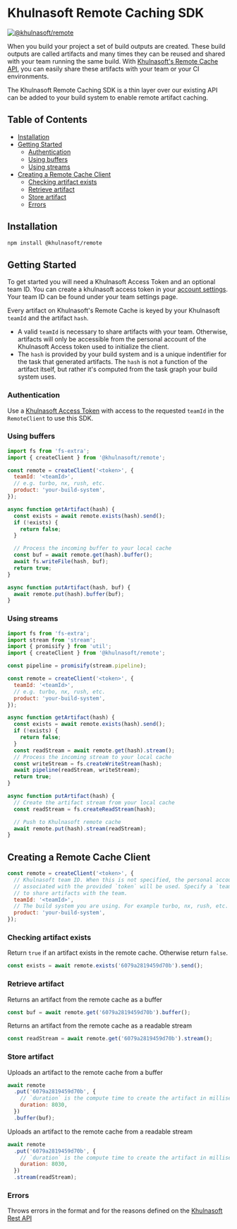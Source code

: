 # Khulnasoft Remote Caching SDK

[![@khulnasoft/remote](https://img.shields.io/npm/v/@khulnasoft/remote)](https://npmjs.org/@khulnasoft/remote)

When you build your project a set of build outputs are created. These build outputs are called artifacts and many times they can be reused and shared with your team running the same build. With [Khulnasoft's Remote Cache API](https://khulnasoft.com/docs/rest-api#endpoints/artifacts), you can easily share these artifacts with your team or your CI environments.

The Khulnasoft Remote Caching SDK is a thin layer over our existing API can be added to your build system to enable remote artifact caching.

## Table of Contents

<!-- START doctoc generated TOC please keep comment here to allow auto update -->
<!-- DON'T EDIT THIS SECTION, INSTEAD RE-RUN doctoc TO UPDATE -->

- [Installation](#installation)
- [Getting Started](#getting-started)
  - [Authentication](#authentication)
  - [Using buffers](#using-buffers)
  - [Using streams](#using-streams)
- [Creating a Remote Cache Client](#creating-a-remote-cache-client)
  - [Checking artifact exists](#checking-artifact-exists)
  - [Retrieve artifact](#retrieve-artifact)
  - [Store artifact](#store-artifact)
  - [Errors](#errors)

<!-- END doctoc generated TOC please keep comment here to allow auto update -->

## Installation

```sh
npm install @khulnasoft/remote
```

## Getting Started

To get started you will need a Khulnasoft Access Token and an optional team ID. You can create a khulnasoft access token in your [account settings](https://khulnasoft.com/account/tokens). Your team ID can be found under your team settings page.

Every artifact on Khulnasoft's Remote Cache is keyed by your Khulnasoft `teamId` and the artifact `hash`.

- A valid `teamId` is necessary to share artifacts with your team. Otherwise, artifacts will only be accessible from the personal account of the Khulnasoft Access token used to initialize the client.
- The `hash` is provided by your build system and is a unique indentifier for the task that generated artifacts. The `hash` is not a function of the artifact itself, but rather it's computed from the task graph your build system uses.

### Authentication

Use a [Khulnasoft Access Token](https://khulnasoft.com/docs/rest-api#introduction/api-basics/authentication) with access to the requested `teamId` in the `RemoteClient` to use this SDK.

### Using buffers

```js
import fs from 'fs-extra';
import { createClient } from '@khulnasoft/remote';

const remote = createClient('<token>', {
  teamId: '<teamId>',
  // e.g. turbo, nx, rush, etc.
  product: 'your-build-system',
});

async function getArtifact(hash) {
  const exists = await remote.exists(hash).send();
  if (!exists) {
    return false;
  }

  // Process the incoming buffer to your local cache
  const buf = await remote.get(hash).buffer();
  await fs.writeFile(hash, buf);
  return true;
}

async function putArtifact(hash, buf) {
  await remote.put(hash).buffer(buf);
}
```

### Using streams

```js
import fs from 'fs-extra';
import stream from 'stream';
import { promisify } from 'util';
import { createClient } from '@khulnasoft/remote';

const pipeline = promisify(stream.pipeline);

const remote = createClient('<token>', {
  teamId: '<teamId>',
  // e.g. turbo, nx, rush, etc.
  product: 'your-build-system',
});

async function getArtifact(hash) {
  const exists = await remote.exists(hash).send();
  if (!exists) {
    return false;
  }
  const readStream = await remote.get(hash).stream();
  // Process the incoming stream to your local cache
  const writeStream = fs.createWriteStream(hash);
  await pipeline(readStream, writeStream);
  return true;
}

async function putArtifact(hash) {
  // Create the artifact stream from your local cache
  const readStream = fs.createReadStream(hash);

  // Push to Khulnasoft remote cache
  await remote.put(hash).stream(readStream);
}
```

## Creating a Remote Cache Client

```js
const remote = createClient('<token>', {
  // Khulnasoft team ID. When this is not specified, the personal account
  // associated with the provided `token` will be used. Specify a `teamId`
  // to share artifacts with the team.
  teamId: '<teamId>',
  // The build system you are using. For example turbo, nx, rush, etc.
  product: 'your-build-system',
});
```

### Checking artifact exists

Return `true` if an artifact exists in the remote cache. Otherwise return `false`.

```js
const exists = await remote.exists('6079a2819459d70b').send();
```

### Retrieve artifact

Returns an artifact from the remote cache as a buffer

```js
const buf = await remote.get('6079a2819459d70b').buffer();
```

Returns an artifact from the remote cache as a readable stream

```js
const readStream = await remote.get('6079a2819459d70b').stream();
```

### Store artifact

Uploads an artifact to the remote cache from a buffer

```js
await remote
  .put('6079a2819459d70b', {
    // `duration` is the compute time to create the artifact in milliseconds
    duration: 8030,
  })
  .buffer(buf);
```

Uploads an artifact to the remote cache from a readable stream

```js
await remote
  .put('6079a2819459d70b', {
    // `duration` is the compute time to create the artifact in milliseconds
    duration: 8030,
  })
  .stream(readStream);
```

### Errors

Throws errors in the format and for the reasons defined on the [Khulnasoft Rest API](https://khulnasoft.com/docs/rest-api#errors)
